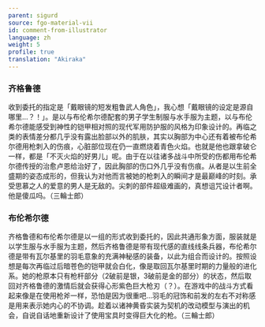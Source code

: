 ```yaml
---
parent: sigurd
source: fgo-material-vii
id: comment-from-illustrator
language: zh
weight: 5
profile: true
translation: "Akiraka"
---
```


### 齐格鲁德

收到委托的指定是「戴眼镜的短发粗鲁武人角色」，我心想「戴眼镜的设定是源自哪里…？！」。是以与布伦希尔德配套的男子学生制服与水手服为主题，以与布伦希尔德能感受到神性的铠甲相对照的现代军用防护服的风格为印象设计的。再临之类的表情差分都几乎没有露出脸部以外的肌肤，其实以胸部为中心还有着被布伦希尔德用枪刺入的伤痕，心脏部位现在仍一直燃烧着青色火焰。也就是他也跟拿破仑一样，都是「不灭火焰的好男儿」呢。由于在以往诸多战斗中所受的伤都用布伦希尔德传授的治愈卢恩给治好了，因此胸部的伤口外几乎没有伤痕。从者是以生前全盛期的姿态成形的，但我认为对他而言被她的枪刺入的瞬间才是最巅峰的时刻。承受思慕之人的爱意的男人是无敌的。尖刺的部件超级难画的，真想诅咒设计者啊。他是傻瓜吗。（三輪士郎）

### 布伦希尔德

齐格鲁德和布伦希尔德是以一组的形式收到委托的，因此共通形象方面，服装就是以学生服与水手服为主题，然后齐格鲁德是带有现代感的直线线条兵器，布伦希尔德是带有瓦尔基里的羽毛意象的充满神秘感的装备，以此为组合而设计的。按照设想是每次再临过后暗苍色的铠甲就会白化，像是取回瓦尔基里时期的力量般的进化系。她的枪原本只有枪杆部分（2破前是银，3破前是金的部分）的状态，然后取回对齐格鲁德的激情后就会获得心形紫色巨大枪刃（？）。在游戏中的战斗方式看起来像是在使用枪斧一样，恐怕是因为很重吧…羽毛的冠饰和前发的左右不对称感是用来表示她内心的不协调。趁着以诸神黄昏实装为契机的改动模型与演出的机会，自说自话地重新设计了使用宝具时变得巨大化的枪。（三輪士郎）
